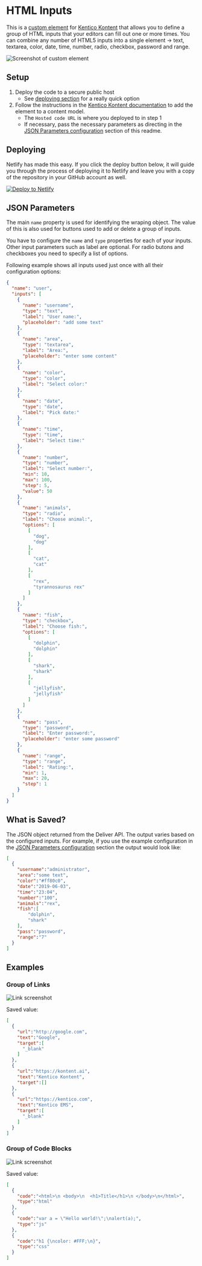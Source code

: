 # HTML Inputs

This is a [custom element](https://docs.kontent.ai/tutorials/develop-apps/integrate/integrating-your-own-content-editing-features) for [Kentico Kontent](https://kontent.ai) that allows you to define a group of HTML inputs that your editors can fill out one or more times. You can combine any number of HTML5 inputs into a single element -> text, textarea, color, date, time, number, radio, checkbox, password and range.

![Screenshot of custom element](HtmlInputs.png)

## Setup

1. Deploy the code to a secure public host
   - See [deploying section](#Deploying) for a really quick option
1. Follow the instructions in the [Kentico Kontent documentation](https://docs.kontent.ai/tutorials/develop-apps/integrate/integrating-your-own-content-editing-features#a-3--displaying-a-custom-element-in-kentico-kontent) to add the element to a content model.
   - The `Hosted code URL` is where you deployed to in step 1
   - If necessary, pass the necessary parameters as directing in the [JSON Parameters configuration](#json-parameters) section of this readme.

## Deploying

Netlify has made this easy. If you click the deploy button below, it will guide you through the process of deploying it to Netlify and leave you with a copy of the repository in your GitHub account as well.

[![Deploy to Netlify](https://www.netlify.com/img/deploy/button.svg)](https://app.netlify.com/start/deploy?repository=https://github.com/hzik/kontent-custom-element-sample-html-inputs)

## JSON Parameters

The main `name` property is used for identifying the wraping object. The value of this is also used for buttons used to add or delete a group of inputs.

You have to configure the `name` and `type` properties for each of your inputs. Other input parameters such as label are optional. For radio butons and checkboxes you need to specify a list of options.

Following example shows all inputs used just once with all their configuration options:

```Json
{
  "name": "user",
  "inputs": [
    {
      "name": "username",
      "type": "text",
      "label": "User name:",
      "placeholder": "add some text"
    },
    {
      "name": "area",
      "type": "textarea",
      "label": "Area:",
      "placeholder": "enter some content"
    },
    {
      "name": "color",
      "type": "color",
      "label": "Select color:"
    },
    {
      "name": "date",
      "type": "date",
      "label": "Pick date:"
    },
    {
      "name": "time",
      "type": "time",
      "label": "Select time:"
    },
    {
      "name": "number",
      "type": "number",
      "label": "Select number:",
      "min": 10,
      "max": 100,
      "step": 5,
      "value": 50
    },
    {
      "name": "animals",
      "type": "radio",
      "label": "Choose animal:",
      "options": [
        [
          "dog",
          "dog"
        ],
        [
          "cat",
          "cat"
        ],
        [
          "rex",
          "tyrannosaurus rex"
        ]
      ]
    },
    {
      "name": "fish",
      "type": "checkbox",
      "label": "Choose fish:",
      "options": [
        [
          "dolphin",
          "dolphin"
        ],
        [
          "shark",
          "shark"
        ],
        [
          "jellyfish",
          "jellyfish"
        ]
      ]
    },
    {
      "name": "pass",
      "type": "password",
      "label": "Enter password:",
      "placeholder": "enter some password"
    },
    {
      "name": "range",
      "type": "range",
      "label": "Rating:",
      "min": 1,
      "max": 20,
      "step": 1
    }
  ]
}
```

## What is Saved?

The JSON object returned from the Deliver API. The output varies based on the configured inputs. For example, if you use the example configuration in the [JSON Parameters configuration](#json-parameters) section the output would look like:

```Json
[
  {
    "username":"administrator",
    "area":"some text",
    "color":"#ff80c0",
    "date":"2019-06-03",
    "time":"23:04",
    "number":"100",
    "animals":"rex",
    "fish":[
        "dolphin",
        "shark"
    ],
    "pass":"password",
    "range":"7"
  }
]
```

## Examples

### Group of Links

![Link screenshot](Example-Links.png)

Saved value:

```Json
[
  {
    "url":"http://google.com",
    "text":"Google",
    "target":[
      "_blank"
    ]
  },
  {
    "url":"https://kontent.ai",
    "text":"Kentico Kontent",
    "target":[]
  },
  {
    "url":"https://kentico.com",
    "text":"Kentico EMS",
    "target":[
      "_blank"
    ]
  }
]
```

### Group of Code Blocks

![Link screenshot](Example-CodeBlocks.png)

Saved value:

```Json
[
  {
    "code":"<html>\n <body>\n  <h1>Title</h1>\n </body>\n</html>",
    "type":"html"
  },
  {
    "code":"var a = \"Hello world!\";\nalert(a);",
    "type":"js"
  },
  {
    "code":"h1 {\ncolor: #FFF;\n}",
    "type":"css"
  }
]
```
